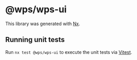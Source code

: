 # @wps/wps-ui

This library was generated with [Nx](https://nx.dev).

## Running unit tests

Run `nx test @wps/wps-ui` to execute the unit tests via [Vitest](https://vitest.dev/).
